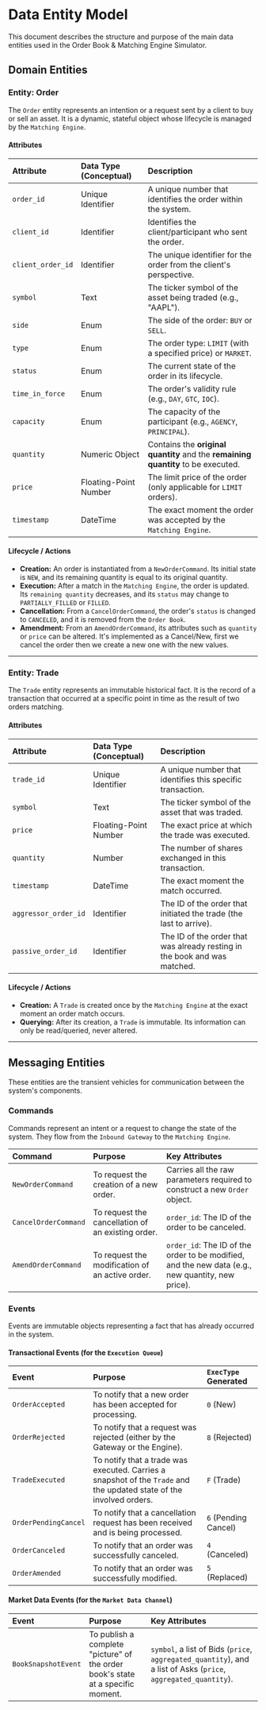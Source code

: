 # Data Entity Model

This document describes the structure and purpose of the main data entities used in the Order Book & Matching Engine Simulator.

## Domain Entities

### Entity: Order

The `Order` entity represents an intention or a request sent by a client to buy or sell an asset. It is a dynamic, stateful object whose lifecycle is managed by the `Matching Engine`.

#### Attributes

| Attribute | Data Type (Conceptual) | Description |
| :--- | :--- | :--- |
| `order_id` | Unique Identifier | A unique number that identifies the order within the system. |
| `client_id` | Identifier | Identifies the client/participant who sent the order. |
| `client_order_id` | Identifier | The unique identifier for the order from the client's perspective. |
| `symbol` | Text | The ticker symbol of the asset being traded (e.g., "AAPL"). |
| `side` | Enum | The side of the order: `BUY` or `SELL`. |
| `type` | Enum | The order type: `LIMIT` (with a specified price) or `MARKET`. |
| `status` | Enum | The current state of the order in its lifecycle. |
| `time_in_force` | Enum | The order's validity rule (e.g., `DAY`, `GTC`, `IOC`). |
| `capacity` | Enum | The capacity of the participant (e.g., `AGENCY`, `PRINCIPAL`). |
| `quantity` | Numeric Object | Contains the **original quantity** and the **remaining quantity** to be executed. |
| `price` | Floating-Point Number| The limit price of the order (only applicable for `LIMIT` orders). |
| `timestamp` | DateTime | The exact moment the order was accepted by the `Matching Engine`. |

#### Lifecycle / Actions

* **Creation:** An order is instantiated from a `NewOrderCommand`. Its initial state is `NEW`, and its remaining quantity is equal to its original quantity.
* **Execution:** After a match in the `Matching Engine`, the order is updated. Its `remaining quantity` decreases, and its `status` may change to `PARTIALLY_FILLED` or `FILLED`.
* **Cancellation:** From a `CancelOrderCommand`, the order's `status` is changed to `CANCELED`, and it is removed from the `Order Book`.
* **Amendment:** From an `AmendOrderCommand`, its attributes such as `quantity` or `price` can be altered. It's implemented as a Cancel/New, first we cancel the order then we create a new one with the new values.

---

### Entity: Trade

The `Trade` entity represents an immutable historical fact. It is the record of a transaction that occurred at a specific point in time as the result of two orders matching.

#### Attributes

| Attribute | Data Type (Conceptual) | Description |
| :--- | :--- | :--- |
| `trade_id` | Unique Identifier | A unique number that identifies this specific transaction. |
| `symbol` | Text | The ticker symbol of the asset that was traded. |
| `price` | Floating-Point Number| The exact price at which the trade was executed. |
| `quantity` | Number | The number of shares exchanged in this transaction. |
| `timestamp` | DateTime | The exact moment the match occurred. |
| `aggressor_order_id` | Identifier | The ID of the order that initiated the trade (the last to arrive). |
| `passive_order_id` | Identifier | The ID of the order that was already resting in the book and was matched. |

#### Lifecycle / Actions

* **Creation:** A `Trade` is created once by the `Matching Engine` at the exact moment an order match occurs.
* **Querying:** After its creation, a `Trade` is immutable. Its information can only be read/queried, never altered.

---

## Messaging Entities

These entities are the transient vehicles for communication between the system's components.

### Commands

Commands represent an intent or a request to change the state of the system. They flow from the `Inbound Gateway` to the `Matching Engine`.

| Command | Purpose | Key Attributes |
| :--- | :--- | :--- |
| `NewOrderCommand` | To request the creation of a new order. | Carries all the raw parameters required to construct a new `Order` object. |
| `CancelOrderCommand`| To request the cancellation of an existing order. | `order_id`: The ID of the order to be canceled. |
| `AmendOrderCommand` | To request the modification of an active order. | `order_id`: The ID of the order to be modified, and the new data (e.g., new quantity, new price). |

### Events

Events are immutable objects representing a fact that has already occurred in the system.

#### Transactional Events (for the `Execution Queue`)

| Event | Purpose | `ExecType` Generated |
| :--- | :--- | :--- |
| `OrderAccepted` | To notify that a new order has been accepted for processing. | `0` (New) |
| `OrderRejected` | To notify that a request was rejected (either by the Gateway or the Engine). | `8` (Rejected) |
| `TradeExecuted` | To notify that a trade was executed. Carries a snapshot of the `Trade` and the updated state of the involved orders. | `F` (Trade) |
| `OrderPendingCancel`| To notify that a cancellation request has been received and is being processed. |`6` (Pending Cancel)|
| `OrderCanceled` | To notify that an order was successfully canceled. | `4` (Canceled) |
| `OrderAmended` | To notify that an order was successfully modified. | `5` (Replaced) |

#### Market Data Events (for the `Market Data Channel`)

| Event | Purpose | Key Attributes |
| :--- | :--- | :--- |
| `BookSnapshotEvent` | To publish a complete "picture" of the order book's state at a specific moment. | `symbol`, a list of Bids (`price`, `aggregated_quantity`), and a list of Asks (`price`, `aggregated_quantity`). |
